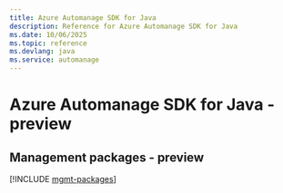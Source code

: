 ```yaml
---
title: Azure Automanage SDK for Java
description: Reference for Azure Automanage SDK for Java
ms.date: 10/06/2025
ms.topic: reference
ms.devlang: java
ms.service: automanage
---
```

# Azure Automanage SDK for Java - preview

## Management packages - preview
[!INCLUDE [mgmt-packages](automanage-mgmt-index.md)]
